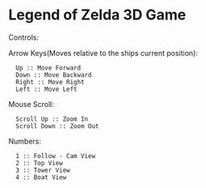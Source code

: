 Legend of Zelda 3D Game
=========================

Controls:

   Arrow Keys(Moves relative to the ships current position):
      
      Up :: Move Forward
      Down :: Move Backward
      Right :: Move Right
      Left :: Move Left

   Mouse Scroll:

      Scroll Up :: Zoom In
      Scroll Down :: Zoom Out

   Numbers:

      1 :: Follow - Cam View
      2 :: Top View
      3 :: Tower View
      4 :: Boat View



